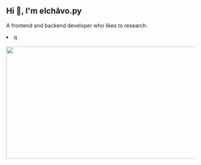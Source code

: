 ## Hi 👋, I'm elchâvo.py

A frontend and backend developer who likes to research.

<li> q </li>
<br>

<center>
<img src="https://lanyard-profile-readme.vercel.app/api/1067476859933179954?hideDiscrim=true&idleMessage=Probably%20doing%20something%20else..." width="600" height="300">
</center>
